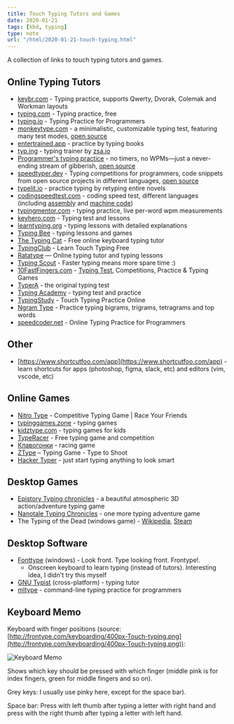 ```yaml
---
title: Touch Typing Tutors and Games
date: 2020-01-21
tags: [kbd, typing]
type: note
url: "/html/2020-01-21-touch-typing.html"
---
```


A collection of links to touch typing tutors and games.

<!-- more -->


## Online Typing Tutors

*   [keybr.com](https://keybr.com/) - Typing practice, supports Qwerty, Dvorak, Colemak and Workman layouts
*   [typing.com](https://typing.com/) - Typing practice, free
*   [typing.io](https://typing.io/) - Typing Practice for Programmers
*   [monkeytype.com](https://monkeytype.com/) - a minimalistic, customizable typing test, featuring many test modes, [open source](https://github.com/Miodec/monkey-type)
*   [entertrained.app](https://entertrained.app/) - practice by typing books
*   [typ.ing](https://typ.ing/about) - typing trainer by [zsa.io](https://www.zsa.io/)
*   [Programmer's typing practice](https://climech.github.io/typing-practice/) - no timers, no WPMs—just a never-ending stream of gibberish, [open source](https://github.com/climech/typing-practice)
*   [speedtyper.dev](https://www.speedtyper.dev/) - Typing competitions for programmers, code snippets from open source projects in different languages, [open source](https://github.com/codicocodes/speedtyper.dev/tree/main)
*   [typelit.io](https://www.typelit.io/) - practice typing by retyping entire novels
*   [codingspeedtest.com](https://codingspeedtest.com/) - coding speed test, different languages (including [assembly](https://codingspeedtest.com/?language=asm6502) and [machine code](https://codingspeedtest.com/?language=machine))
*   [typingmentor.com](https://typingmentor.com/typing-practice/) - typing practice, live per-word wpm measurements
*   [keyhero.com](https://keyhero.com/) - Typing test and lessons
*   [learntyping.org](https://www.learntyping.org/) - typing lessons with detailed explanations
*   [Typing Bee](https://www.typingbee.com/) - typing lessons and games
*   [The Typing Cat](https://thetypingcat.com/ ) - Free online keyboard typing tutor
*   [TypingClub](https://www.typingclub.com/) - Learn Touch Typing Free
*   [Ratatype](https://www.ratatype.com/) — Online typing tutor and typing lessons
*   [Typing Scout](https://typingscout.com/en/ ) - Faster typing means more spare time :)
*   [10FastFingers.com](https://10fastfingers.com/) - [Typing Test](https://10fastfingers.com/typing-test/english), Competitions, Practice & Typing Games
*   [TyperA](http://typera.net/) - the original typing test
*   [Typing Academy](https://www.typing.academy/) - typing test and practice
*   [TypingStudy](https://www.typingstudy.com/) - Touch Typing Practice Online
*   [Ngram Type](https://ranelpadon.github.io/ngram-type/) - Practice typing bigrams, trigrams, tetragrams and top words
*   [speedcoder.net](https://www.speedcoder.net/) - Online Typing Practice for Programmers

## Other

* [https://www.shortcutfoo.com/app](https://www.shortcutfoo.com/app) - learn shortcuts for apps (photoshop, figma, slack, etc) and editors (vim, vscode, etc)

## Online Games

*   [Nitro Type](https://www.nitrotype.com/) - Competitive Typing Game | Race Your Friends
*   [typinggames.zone](https://www.typinggames.zone/) - typing games
*   [kidztype.com](https://www.kidztype.com/browse-typing-games.html) - typing games for kids
*   [TypeRacer](https://play.typeracer.com/) - Free typing game and competition
*   [Клавогонки](http://klavogonki.ru/) - racing game
*   [ZType](https://zty.pe/) – Typing Game - Type to Shoot
*   [Hacker Typer](http://hackertyper.com/) - just start typing anything to look smart

##  Desktop Games
*   [Epistory Typing chronicles](http://www.epistorygame.com/) - a beautiful atmospheric 3D action/adventure typing game
*   [Nanotale Typing Chronicles](https://nanotalegame.com/) - one more typing adventure game
*   The Typing of the Dead (windows game) - [Wikipedia](https://en.wikipedia.org/wiki/The_Typing_of_the_Dead?oldformat=true), [Steam](https://store.steampowered.com/app/246580/The_Typing_of_The_Dead_Overkill/)

##  Desktop Software

*   [Fonttype](http://frontype.com/about_two.php) (windows) - Look front. Type looking front. Frontype!.
    *   Onscreen keyboard to learn typing (instead of tutors). Interesting idea, I didn't try this myself
*   [GNU Typist](http://www.gnu.org/software/gtypist/) (cross-platform) - typing tutor
*   [mltype](https://github.com/jankrepl/mltype) - command-line typing practice for programmers

## Keyboard Memo

Keyboard with finger positions (source: [http://frontype.com/keyboarding/400px-Touch-typing.png](http://frontype.com/keyboarding/400px-Touch-typing.png)):

![Keyboard Memo](/400px-Touch-typing.png "Keyboard Touch Typing Memo")

Shows which key should be pressed with which finger (middle pink is for index fingers, green for middle fingers and so on).

Grey keys: I usually use pinky here, except for the space bar).

Space bar: Press with left thumb after typing a letter with right hand and press with the right thumb after typing a letter with left hand.
